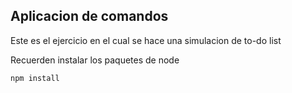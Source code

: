 ## Aplicacion de comandos  

Este es el ejercicio en el cual se hace una simulacion de to-do list

Recuerden instalar los paquetes de node

```
npm install
```